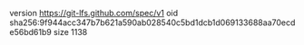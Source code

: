 version https://git-lfs.github.com/spec/v1
oid sha256:9f944acc347b7b621a590ab028540c5bd1dcb1d069133688aa70ecde56bd61b9
size 1138
